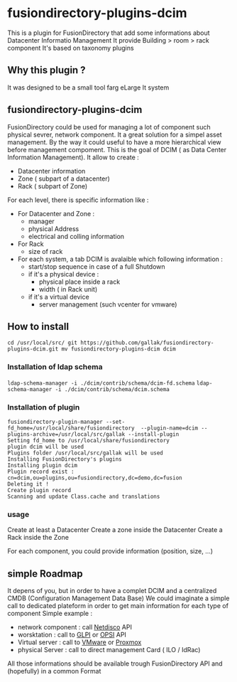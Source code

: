 # fusiondirectory-plugins-dcim

This is a plugin for FusionDirectory that add some informations about Datacenter Informatio Management
It provide Building > room > rack component
It's based  on taxonomy plugins

## Why this plugin ?

It was designed to be a small tool farg eLarge It system

## fusiondirectory-plugins-dcim

FusionDirectory could be used for managing a lot of component such physical sevrer, network component. It a great solution for a simpel asset management.
By the way it could useful to have a more hierarchical view before management compoment.
This is the goal of DCIM ( as Data Center Information Management).
It allow to create :
  - Datacenter information
  - Zone ( subpart of a datacenter)
  - Rack ( subpart of Zone)

For each level, there is specific information like :
  - For Datacenter and Zone :
    - manager
    - physical Address
    - electrical and colling information
  - For Rack
    - size of rack 
  - For each system, a tab DCIM is avalaible which following information :
    - start/stop sequence in case of a full Shutdown
    - if it's a physical device :
      - physical place inside a rack
      - width ( in Rack unit)
    - if it's a virtual device
      - server management (such vcenter for vmware)

## How to install

`cd /usr/local/src/
git https://github.com/gallak/fusiondirectory-plugins-dcim.git
mv fusiondirectory-plugins-dcim dcim`

### Installation of ldap schema

`ldap-schema-manager -i ./dcim/contrib/schema/dcim-fd.schema`
`ldap-schema-manager -i ./dcim/contrib/schema/dcim.schema`

### Installation of plugin

```
fusiondirectory-plugin-manager --set-fd_home=/usr/local/share/fusiondirectory  --plugin-name=dcim --plugins-archive=/usr/local/src/gallak --install-plugin
Setting fd_home to /usr/local/share/fusiondirectory
plugin dcim will be used
Plugins folder /usr/local/src/gallak will be used
Installing FusionDirectory's plugins
Installing plugin dcim
Plugin record exist : cn=dcim,ou=plugins,ou=fusiondirectory,dc=demo,dc=fusion
Deleting it !
Create plugin record
Scanning and update Class.cache and translations
```

### usage

Create at least a Datacenter
Create a zone inside the Datacenter
Create a Rack inside the Zone

For each component, you could provide information (position, size, ...)


## simple Roadmap

It depens of you, but in order to have a complet DCIM and a centralized CMDB (Configuration Management Data Base)
We could imaginate a simple call to dedicated plateform in order to get main information for each type of component
Simple example :
  - network component : call [Netdisco](https://netdisco.org/) API
  - worsktation : call to [GLPI](https://glpi-project.org) or [OPSI](https://opsi.org) API
  - Virtual server : call to [VMware](https://www.vmware.com) or [Proxmox](https://pve.proxmox.org)
  - physical Server : call to direct management Card ( ILO / IdRac)

All those informations should be available trough FusionDirectory API and (hopefully) in a common Format
    
